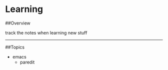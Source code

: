 Learning
========

##Overview

track the notes when learning new stuff

---

##Topics

* emacs
  -  paredit
